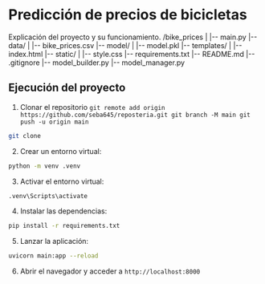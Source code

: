 # Predicción de precios de bicicletas
 
Explicación del proyecto y su funcionamiento.
/bike_prices
|
|-- main.py
|-- data/
|   |-- bike_prices.csv
|-- model/
|   |-- model.pkl
|-- templates/
|   |-- index.html
|-- static/
|   |-- style.css
|-- requirements.txt
|-- README.md
|-- .gitignore
|-- model_builder.py
|-- model_manager.py
 

## Ejecución del proyecto
 
1. Clonar el repositorio `git remote add origin https://github.com/seba645/reposteria.git
git branch -M main
git push -u origin main`
```bash
git clone
```
 
2. Crear un entorno virtual:
 
```bash
python -m venv .venv
```
 
3. Activar el entorno virtual:
 
```bash
.venv\Scripts\activate
```
 
4. Instalar las dependencias:
 
```bash
pip install -r requirements.txt
```
 
5. Lanzar la aplicación:
 
```bash
uvicorn main:app --reload
```
 
6. Abrir el navegador y acceder a `http://localhost:8000`
 
 